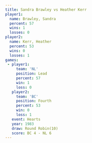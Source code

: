 ```yaml
---
title: Sandra Brawley vs Heather Kerr
player1:               
  name: Brawley, Sandra
  percent: 57          
  wins: 1              
  losses: 0            
player2:               
  name: Kerr, Heather  
  percent: 53          
  wins: 0              
  losses: 1            
games:
 - player1:        
     team: 'NL'    
     position: Lead
     percent: 57   
     win: 1        
     loss: 0       
   player2:          
     team: 'BC'      
     position: Fourth
     percent: 53     
     win: 0          
     loss: 1         
   event: Hearts        
   year: 1983           
   draw: Round Robin(10)
   score: BC 4 - NL 6   
---
```

